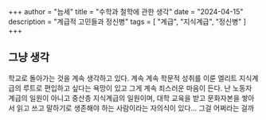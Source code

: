+++
author = "늠세"
title = "수학과 철학에 관한 생각"
date = "2024-04-15"
description = "계급적 고민들과 정신병"
tags = [
"계급",
"지식계급",
"정신병"
]
+++


## 그냥 생각
학교로 돌아가는 것을 계속 생각하고 있다. 계속 계속 학문적 성취를 이룬 엘리트 지식계급의 루트로 편입하고 싶다는 욕망이 있고 그게 계속 죄스러운 마음이 든다. 
난 노동자 계급의 일원이 아니고 중산층 지식계급의 일원이며, 대학 교육을 받고 문화자본을 쌓아서 읽고 쓰고 말하기로 생존해야 하는 사람이라는 자의식이 있다... 그걸 어쩌라는 걸까

